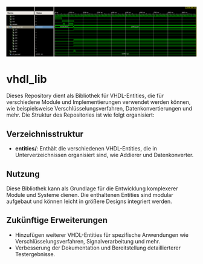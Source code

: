 ![Logo](entities/8_bit_dataconverter/serialtoparallel_test.png)

# vhdl_lib

Dieses Repository dient als Bibliothek für VHDL-Entities, die für verschiedene Module und Implementierungen verwendet werden können, wie beispielsweise Verschlüsselungsverfahren, Datenkonvertierungen und mehr. Die Struktur des Repositories ist wie folgt organisiert:

## Verzeichnisstruktur

- **entities/**: Enthält die verschiedenen VHDL-Entities, die in Unterverzeichnissen organisiert sind, wie Addierer und Datenkonverter.

## Nutzung

Diese Bibliothek kann als Grundlage für die Entwicklung komplexerer Module und Systeme dienen. Die enthaltenen Entities sind modular aufgebaut und können leicht in größere Designs integriert werden.

## Zukünftige Erweiterungen

- Hinzufügen weiterer VHDL-Entities für spezifische Anwendungen wie Verschlüsselungsverfahren, Signalverarbeitung und mehr.
- Verbesserung der Dokumentation und Bereitstellung detaillierterer Testergebnisse.